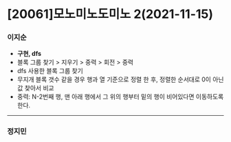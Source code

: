 # [20061]모노미노도미노 2(2021-11-15)

### 이지순
* **구현, dfs**
* 블록 그룹 찾기 > 지우기 > 중력 > 회전 > 중력
* dfs 사용한 블록 그룹 찾기
* 무지개 블록 갯수 같을 경우 행과 열 기준으로 정렬 한 후, 정렬한 순서대로 0이 아닌 값 찾아서 비교
* 중력: N-2번째 행, 맨 아래 행에서 그 위의 행부터 밑의 행이 비어있다면 이동하도록 한다.
---
### 정지민
